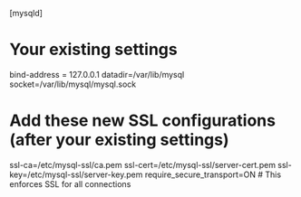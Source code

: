 [mysqld]
# Your existing settings
bind-address = 127.0.0.1
datadir=/var/lib/mysql
socket=/var/lib/mysql/mysql.sock

# Add these new SSL configurations (after your existing settings)
ssl-ca=/etc/mysql-ssl/ca.pem
ssl-cert=/etc/mysql-ssl/server-cert.pem
ssl-key=/etc/mysql-ssl/server-key.pem
require_secure_transport=ON  # This enforces SSL for all connections
